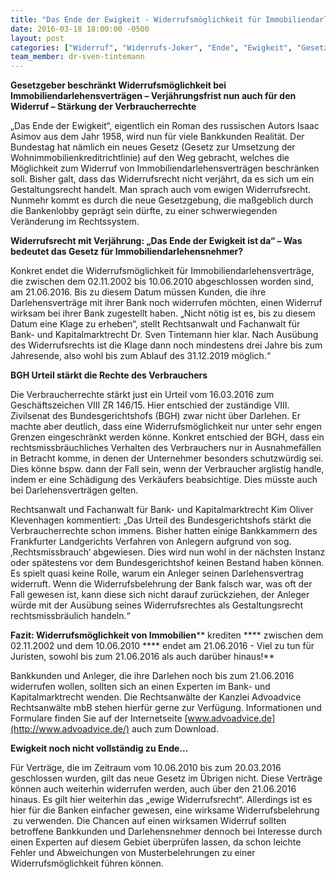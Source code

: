 ```yaml
---
title: "Das Ende der Ewigkeit - Widerrufsmöglichkeit für Immobiliendarlehen endet am 21.06.2016"
date: 2016-03-18 18:00:00 -0500
layout: post
categories: ["Widerruf", "Widerrufs-Joker", "Ende", "Ewigkeit", "Gesetzgeber", "beschränkt", "Widerrufsrecht", "Immobiliendarlehen", "Widerrufsbelehrung", "Vorfälligkeit", "Klage", "Verjährung", "21.06.2016", "Rechtsmissbrauch", "enge Grenzen", "BGH", "VIII ZR 146/15"]
team_member: dr-sven-tintemann
---
```


 **Gesetzgeber beschränkt Widerrufsmöglichkeit bei Immobiliendarlehensverträgen – Verjährungsfrist nun auch für den Widerruf – Stärkung der Verbraucherrechte**

„Das Ende der Ewigkeit“, eigentlich ein Roman des russischen Autors Isaac Asimov aus dem Jahr 1958, wird nun für viele Bankkunden Realität. Der Bundestag hat nämlich ein neues Gesetz (Gesetz zur Umsetzung der Wohnimmobilienkreditrichtlinie) auf den Weg gebracht, welches die Möglichkeit zum Widerruf von Immobiliendarlehensverträgen beschränken soll. Bisher galt, dass das Widerrufsrecht nicht verjährt, da es sich um ein Gestaltungsrecht handelt. Man sprach auch vom ewigen Widerrufsrecht. Nunmehr kommt es durch die neue Gesetzgebung, die maßgeblich durch die Bankenlobby geprägt sein dürfte, zu einer schwerwiegenden Veränderung im Rechtssystem.

**Widerrufsrecht mit Verjährung: „Das Ende der Ewigkeit ist da“ – Was bedeutet das Gesetz für Immobiliendarlehensnehmer?**

Konkret endet die Widerrufsmöglichkeit für Immobiliendarlehensverträge, die zwischen dem 02.11.2002 bis 10.06.2010 abgeschlossen worden sind, am 21.06.2016. Bis zu diesem Datum müssen Kunden, die ihre Darlehensverträge mit ihrer Bank noch widerrufen möchten, einen Widerruf wirksam bei ihrer Bank zugestellt haben. „Nicht nötig ist es, bis zu diesem Datum eine Klage zu erheben“, stellt Rechtsanwalt und Fachanwalt für Bank- und Kapitalmarktrecht Dr. Sven Tintemann hier klar. Nach Ausübung des Widerrufsrechts ist die Klage dann noch mindestens drei Jahre bis zum Jahresende, also wohl bis zum Ablauf des 31.12.2019 möglich.“

**BGH Urteil stärkt die Rechte des Verbrauchers**

Die Verbraucherrechte stärkt just ein Urteil vom 16.03.2016 zum Geschäftszeichen VIII ZR 146/15. Hier entschied der zuständige VIII. Zivilsenat des Bundesgerichtshofs (BGH) zwar nicht über Darlehen. Er machte aber deutlich, dass eine Widerrufsmöglichkeit nur unter sehr engen Grenzen eingeschränkt werden könne. Konkret entschied der BGH, dass ein rechtsmissbräuchliches Verhalten des Verbrauchers nur in Ausnahmefällen in Betracht komme, in denen der Unternehmer besonders schutzwürdig sei. Dies könne bspw. dann der Fall sein, wenn der Verbraucher arglistig handle, indem er eine Schädigung des Verkäufers beabsichtige. Dies müsste auch bei Darlehensverträgen gelten.

Rechtsanwalt und Fachanwalt für Bank- und Kapitalmarktrecht Kim Oliver Klevenhagen kommentiert: „Das Urteil des Bundesgerichtshofs stärkt die Verbraucherrechte schon immens. Bisher hatten einige Bankkammern des Frankfurter Landgerichts Verfahren von Anlegern aufgrund von sog. ‚Rechtsmissbrauch‘ abgewiesen. Dies wird nun wohl in der nächsten Instanz oder spätestens vor dem Bundesgerichtshof keinen Bestand haben können. Es spielt quasi keine Rolle, warum ein Anleger seinen Darlehensvertrag widerruft. Wenn die Widerrufsbelehrung der Bank falsch war, was oft der Fall gewesen ist, kann diese sich nicht darauf zurückziehen, der Anleger würde mit der Ausübung seines Widerrufsrechtes als Gestaltungsrecht rechtsmissbräulich handeln.“

**Fazit: Widerrufsmöglichkeit von Immobilien**** krediten **** zwischen dem 02.11.2002 und dem 10.06.2010 **** endet am 21.06.2016 - Viel zu tun für Juristen, sowohl bis zum 21.06.2016 als auch darüber hinaus!**

Bankkunden und Anleger, die ihre Darlehen noch bis zum 21.06.2016 widerrufen wollen, sollten sich an einen Experten im Bank- und Kapitalmarktrecht wenden. Die Rechtsanwälte der Kanzlei Advoadvice Rechtsanwälte mbB stehen hierfür gerne zur Verfügung. Informationen und Formulare finden Sie auf der Internetseite [www.advoadvice.de](http://www.advoadvice.de/) auch zum Download.

**Ewigkeit noch nicht vollständig zu Ende…**

Für Verträge, die im Zeitraum vom 10.06.2010 bis zum 20.03.2016 geschlossen wurden, gilt das neue Gesetz im Übrigen nicht. Diese Verträge können auch weiterhin widerrufen werden, auch über den 21.06.2016 hinaus. Es gilt hier weiterhin das „ewige Widerrufsrecht“. Allerdings ist es hier für die Banken einfacher gewesen, eine wirksame Widerrufsbelehrung &nbsp;zu verwenden. Die Chancen auf einen wirksamen Widerruf sollten betroffene Bankkunden und Darlehensnehmer dennoch bei Interesse durch einen Experten auf diesem Gebiet überprüfen lassen, da schon leichte Fehler und Abweichungen von Musterbelehrungen zu einer Widerrufsmöglichkeit führen können.


